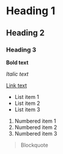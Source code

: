 # Heading 1

## Heading 2

### Heading 3

**Bold text**

*Italic text*

[Link text](URL)

- List item 1
- List item 2
- List item 3

1. Numbered item 1
2. Numbered item 2
3. Numbered item 3

> Blockquote
